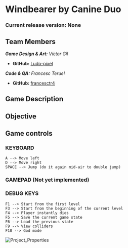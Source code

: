 # Windbearer by Canine Duo

### Current release version: None

## Team Members

_**Game Design & Art:** Víctor Gil_
* **GitHub:** [Ludo-pixel](https://github.com/Ludo-pixel)

_**Code & QA:** Francesc Teruel_
* **GitHub:** [francesctr4](https://github.com/francesctr4)

## Game Description



## Objective



## Game controls

### KEYBOARD ###

	A --> Move left
	D --> Move right
   	SPACE --> Jump (do it again mid-air to double jump)

### GAMEPAD (Not yet implemented) ###



### DEBUG KEYS ###

	F1 --> Start from the first level
	F3 --> Start from the beginning of the current level
	F4 --> Player instantly dies
	F5 --> Save the current game state
	F6 --> Load the previous state 
	F9 --> View colliders
	F10 --> God mode
	
![Project_Properties](https://user-images.githubusercontent.com/99948892/201438454-32009201-07b6-47c7-bd9a-e69bd59c5913.png)
